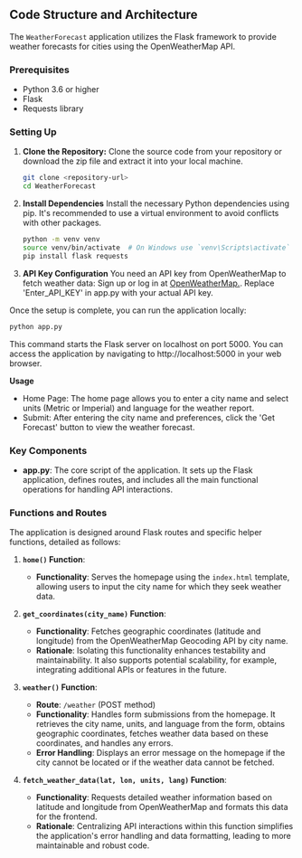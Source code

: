 ## Code Structure and Architecture

The `WeatherForecast` application utilizes the Flask framework to provide weather forecasts for cities using the OpenWeatherMap API. 

### Prerequisites

- Python 3.6 or higher
- Flask
- Requests library

### Setting Up

1. **Clone the Repository:**
   Clone the source code from your repository or download the zip file and extract it into your local machine.

   ```bash
   git clone <repository-url>
   cd WeatherForecast
   
2. **Install Dependencies**
Install the necessary Python dependencies using pip. It's recommended to use a virtual environment to avoid conflicts with other packages.

   ```bash
   python -m venv venv
   source venv/bin/activate  # On Windows use `venv\Scripts\activate`
   pip install flask requests

4. **API Key Configuration**
You need an API key from OpenWeatherMap to fetch weather data: Sign up or log in at [OpenWeatherMap.](https://openweathermap.org/).
Replace 'Enter_API_KEY' in app.py with your actual API key.

Once the setup is complete, you can run the application locally:

   ```bash
   python app.py
   ```

This command starts the Flask server on localhost on port 5000. You can access the application by navigating to http://localhost:5000 in your web browser.

**Usage**
- Home Page: The home page allows you to enter a city name and select units (Metric or Imperial) and language for the weather report.
- Submit: After entering the city name and preferences, click the 'Get Forecast' button to view the weather forecast.

### Key Components

- **app.py**: The core script of the application. It sets up the Flask application, defines routes, and includes all the main functional operations for handling API interactions.

### Functions and Routes

The application is designed around Flask routes and specific helper functions, detailed as follows:

1. **`home()` Function**:
   - **Functionality**: Serves the homepage using the `index.html` template, allowing users to input the city name for which they seek weather data.

2. **`get_coordinates(city_name)` Function**:
   - **Functionality**: Fetches geographic coordinates (latitude and longitude) from the OpenWeatherMap Geocoding API by city name.
   - **Rationale**: Isolating this functionality enhances testability and maintainability. It also supports potential scalability, for example, integrating additional APIs or features in the future.

3. **`weather()` Function**:
   - **Route**: `/weather` (POST method)
   - **Functionality**: Handles form submissions from the homepage. It retrieves the city name, units, and language from the form, obtains geographic coordinates, fetches weather data based on these coordinates, and handles any errors.
   - **Error Handling**: Displays an error message on the homepage if the city cannot be located or if the weather data cannot be fetched.

4. **`fetch_weather_data(lat, lon, units, lang)` Function**:
   - **Functionality**: Requests detailed weather information based on latitude and longitude from OpenWeatherMap and formats this data for the frontend.
   - **Rationale**: Centralizing API interactions within this function simplifies the application's error handling and data formatting, leading to more maintainable and robust code.


